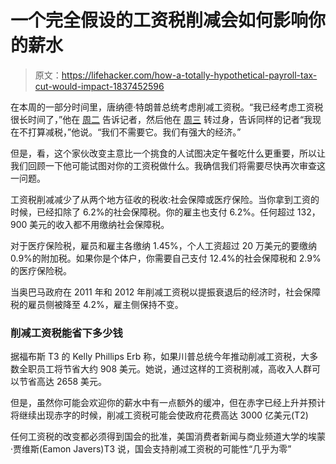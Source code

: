 # 一个完全假设的工资税削减会如何影响你的薪水

> 原文：<https://lifehacker.com/how-a-totally-hypothetical-payroll-tax-cut-would-impact-1837452596>

在本周的一部分时间里，唐纳德·特朗普总统考虑削减工资税。“我已经考虑工资税很长时间了，”他在 [周二](https://www.cnbc.com/2019/08/21/what-a-trump-payroll-tax-cut-would-actually-mean-for-your-wallet.html) 告诉记者，然后他在 [周三](https://www.washingtonpost.com/us-policy/2019/08/21/president-trump-reversal-says-he-is-no-longer-looking-payroll-tax-cut/) 转过身，告诉同样的记者“我现在不打算减税，”他说。“我们不需要它。我们有强大的经济。”



但是，看，这个家伙改变主意比一个挑食的人试图决定午餐吃什么更重要，所以让我们回顾一下他可能试图对你的工资税做什么。我确信我们将需要尽快再次审查这一问题。

工资税削减减少了从两个地方征收的税收:社会保障或医疗保险。当你拿到工资的时候，已经扣除了 6.2%的社会保障税。你的雇主也支付 6.2%。任何超过 132，900 美元的收入都不用缴纳社会保障税。

对于医疗保险税，雇员和雇主各缴纳 1.45%，个人工资超过 20 万美元的要缴纳 0.9%的附加税。如果你是个体户，你需要自己支付 12.4%的社会保障税和 2.9%的医疗保险税。

当奥巴马政府在 2011 年和 2012 年削减工资税以提振衰退后的经济时，社会保障税的雇员侧被降至 4.2%，雇主侧保持不变。

### 削减工资税能省下多少钱

据福布斯 T3 的 Kelly Phillips Erb 称，如果川普总统今年推动削减工资税，大多数全职员工将节省大约 908 美元。她说，通过这样的工资税削减，高收入人群可以节省高达 2658 美元。

但是，虽然你可能会欢迎你的薪水中有一点额外的缓冲，但在赤字已经上升并预计将继续出现赤字的时候，削减工资税可能会使政府花费高达 3000 亿美元(T2)

任何工资税的改变都必须得到国会的批准，美国消费者新闻与商业频道大学的埃蒙·贾维斯(Eamon Javers)T3 说，国会支持削减工资税的可能性“几乎为零”